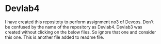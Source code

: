 # Devlab4
I have created this repositoty to perform assignment no3 of Devops. Don't be confused by the name of the repository as Devlab4. Devlab3 was created without clicking on the below files. So ignore that one and consider this one.
This is another file added to readme file.
